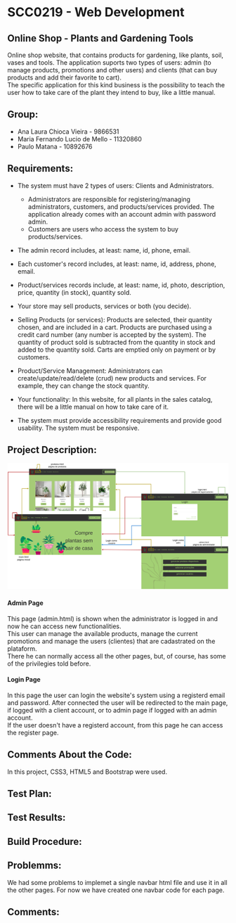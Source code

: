#  SCC0219 - Web Development
## Online Shop - Plants and Gardening Tools
Online shop website, that contains products for gardening, like plants, soil, vases and tools. The application suports two types of users: admin (to manage products, promotions and other users) and clients (that can buy products and add their favorite to cart). <br>
The specific application for this kind business is the possibility to teach the user how to take care of the plant they intend to buy, like a little manual.


## Group:
* Ana Laura Chioca Vieira - 9866531
* Maria Fernando Lucio de Mello - 11320860
* Paulo Matana - 10892676

## Requirements:
* The system must have 2 types of users: Clients and Administrators.
  * Administrators are responsible for registering/managing administrators, customers, and products/services provided. The application already comes with an account admin with password admin.
  * Customers are users who access the system to buy products/services.

* The admin record includes, at least: name, id, phone, email.
* Each customer's record includes, at least: name, id, address, phone, email.
* Product/services records include, at least: name, id, photo, description, price, quantity (in stock), quantity sold.
* Your store may sell products, services or both (you decide).
* Selling Products (or services): Products are selected, their quantity chosen, and are included in a cart. Products are purchased using a credit card number (any number is accepted by the system). The quantity of product sold is subtracted from the quantity in stock and added to the quantity sold. Carts are emptied only on payment or by customers.
* Product/Service Management: Administrators can create/update/read/delete (crud) new products and services. For example, they can change the stock quantity.
* Your functionality: In this website, for all plants in the sales catalog, there will be a little manual on how to take care of it.
* The system must provide accessibility requirements and provide good usability. The system must be responsive.

## Project Description:

![diagrama](./img/web_diagram.png)

#### Admin Page
This page (admin.html) is shown when the administrator is logged in and now he can access new functionalities. <br>
This user can manage the available products, manage the current promotions and manage the users (clientes) that are cadastrated on the plataform. <br>
There he can normally access all the other pages, but, of course, has some of the privilegies told before.

#### Login Page
In this page the user can login the website's system using a registerd email and password. After connected the user will be redirected to the main page, if logged with a client account, or to admin page if logged with an admin account.<br>
If the user doesn't have a registerd account, from this page he can access the register page.
 
## Comments About the Code:

In this project, CSS3, HTML5 and Bootstrap were used.

## Test Plan:



## Test Results:



## Build Procedure:


## Problemms:
  We had some problems to implemet a single navbar html file and use it in all the other pages. For now we have created one navbar code for each page.

## Comments:

